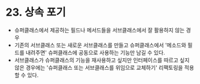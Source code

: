 # 23. 상속 포기
- 슈퍼클래스에서 제공하는 필드나 메서드들을 서브클래스에서 잘 활용하지 않는 경우
- 기존의 서브클래스 또는 새로운 서브클래스를 만들고 슈퍼클래스에서 '메소드와 필드를 내려주면' 슈퍼클래스에 공동으로 사용하는 기능만 남길 수 있다.
- 서브클래스가 슈퍼클래스의 기능을 재사용하고 싶지만 인터페이스를 따르고 싶지 않은 경우에는 '슈퍼클래스 또는 서브클래스를 위임으로 교체하기' 리팩토링을 적용할 수 있다.
